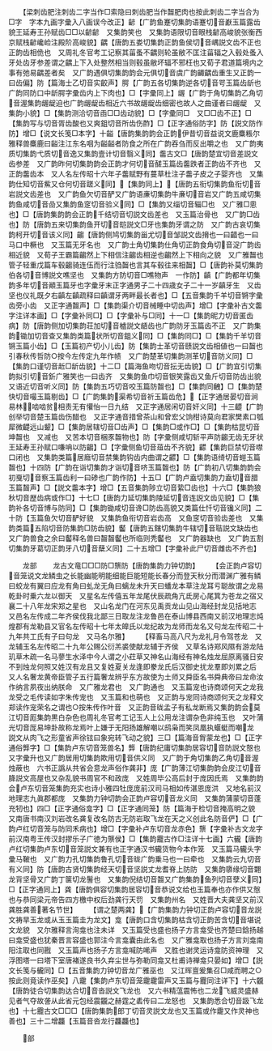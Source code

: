 <!-- { "loadSidebar": true } -->
　　【梁刺齿肥注刺齿二字当作□索隐曰刺齿肥当作齧肥肉也按此刺齿二字当合为□字　字本九画字彚入八画误今改正】齴【广韵鱼蹇切集韵语蹇切音巚玉篇露齿貌王延寿王孙赋齿□□以齴齴　又集韵笑也　又集韵语限切音眼栈齴高峻貌张衡西京赋栈齴巉崄注殿阶高峻貌】齵【唐韵五娄切集韵正韵鱼侯切音嵎説文齿不正也正韵齿相佹也　又周礼冬官考工记察其菑蚤不齵则轮虽敝不匡注菑辐之入毂处蚤入牙处齿牙参差谓之齵上下入处整然相当则毂虽敝坏辐不邪枉也又荀子君道篇境内之事有弛易齵差者矣　又广韵遇俱切集韵韵会元俱切音虞广韵齱齵齿重生又正韵一曰齿偏】防【篇海士乙切音实齩声】腭【广韵五各切集韵逆各切音咢玉篇齿龂也广韵同防口中龂腭字彚齿内上下肉也】□【字彚同上】龌【广韵于角切集韵乙角切音渥集韵龌龊迫也广韵龌龊齿相近六书故龌龊齿细密也故人之曲谨者曰龌龊　又集韵小貌】□【集韵测洽切音臿□□齿动貌】□【字彚同□　又□□齿不正】□【集韵写与切音胥齿酸也又爽鉏切音所齿伤酢】□【正字通俗防字】防【説文防作防】增□【说文长笺□本字】十齸【唐韵集韵韵会正韵伊昔切音益说文鹿麋粻尔雅释兽麋鹿曰齸注江东名咽为齸齸者防食之所在广韵吞刍而反出嚼之也　又广韵夷质切集韵弋质切音逸又集韵壹计切音翳义同】齹古文□【唐韵楚宜切音差説文齿参差　又广韵昨何切集韵韵会正韵才何切音醝玉篇齿齹跌者正韵齿不齐也　又正韵齹齿本　又人名左传昭十六年子齹赋野有蔓草杜注子齹子皮之子婴齐也　又集韵仕知切音鮆又仓何切音蹉义同】【集韵同上】【唐韵五衔切集韵鱼衔切音岩説文齿差也　又广韵鱼欠切音酽又广韵语亷切集韵牛亷切音岩又广韵五咸切集韵鱼咸切音嵒又集韵鱼窆切音验义同】□【集韵又缁切音辎□也　又广雅□悤也】□【唐韵集韵韵会正韵千结切音切説文齿差也　又玉篇治骨也　又广韵□齿也】防【唐韵五来切集韵鱼开切音皑説文□牙也集韵牙谓之防　又广韵古哀切集韵柯开切音该义同】齺【唐韵侧鸠切集韵甾尤切音邹説文齿搚也一曰齰也一曰马口中橛也　又玉篇无牙名也　又广韵士角切集韵仕角切正韵食角切音浞广韵齿相近貌　又荀子王霸篇齺然上下相信注齺齿相逆也齺然上下相向之貌　又广雅齧也管子轻重戊篇车毂齺骑连伍而行注驺齧也言其车毂往来相齧】□【唐韵补莫切集韵伯各切音博説文噍坚也　又集韵方防切音□噍物声　一作防】齻【广韵都年切集韵多年切音顚玉篇牙也字彚牙末正字通男子二十四歳女子二十一岁齻牙生　又齿坚也仪礼既夕右齻左齻疏释曰齻谓牙两畔最长者也】□【五音集韵千羊切音锵字彚齿旁小齿　又正字通齧声】□【集韵渠介切音械睡中切齿声】增□【字彚补古文齹字注详本画】□【字彚补同□】□【字彚补与□同】十一□【集韵昵力切音匿齿病】防【唐韵侧加切集韵荘加切音樝説文龉齿也广韵防牙玉篇齿不正　又广韵集韵锄加切音查又集韵类篇状所切音鉏义同】□【集韵同□】□【集韵千羊切音锵玉篇小齿】□【玉篇初产切小儿齿】防【集韵士革切音赜説文齿相値也一曰齧也引春秋传哲防○按今左传定九年作帻　又广韵楚革切集韵测革切音防义同】□【集韵口谨切音赾□龂齿貌】十二□【篇海鱼吻切音抎无齿貌】□【广韵宜引切集韵拟引切音釿广雅笑也一曰齿齐　又集韵鱼巾切音银笑露齿又鱼斤切音防齿出貌又语近切音听义同】防【集韵五巧切音咬玉篇防齧也】□【集韵同齥】□【集韵楚快切音嘬玉篇剔齿】□【广韵集韵渠希切音祈玉篇齿危】【正字通居晏切音涧易林啮啮贫相责无有懽怡一日九结　又正字通居闲切音奸义同】十三齼【广韵创举切音楚玉篇齿伤醋也　又正字通音措曾茶山和曾宏父饷柑诗莫向君家樊素口瓠犀微齼远山颦】□【集韵居辖切音□齿声】□【集韵□或作□】□【集韵枯昆切音坤齧也　又减也　又苦本切音梱豕齧物也】防【字彚侧咸切斩平声防齺无齿无牙状王延寿王孙赋口嗛呥以防齺】□【字彚侧鱼切音葅齿不齐貌】齽【集韵巨禁切音噤口闭也　又集韵类篇居廕切音禁集韵钩齿内曲谓之齽】□【集韵语绮切音螘玉篇齧也】十四防【广韵在诣切集韵才诣切音哜玉篇齧也】防【广韵初八切集韵韵会初戛切音察玉篇齿利一曰碜也广韵作防】十五□【广韵卢盍切集韵力盍切音腊玉篇齧声】□【説文齹本字】增□【五音集韵陟立切音絷□齿也】十六□【集韵狼秋切音歴齿病或作□】十七□【唐韵力延切集韵陵延切音连説文齿见貌】□【集韵补各切音博与防同】□【集韵锄咸切音谗□防齿高貌又类篇仕忏切音镵义同】二十防【玉篇鱼欠切音酽好貌　又集韵鱼衔切音岩齿高　又鱼窆切音验齿差也　又集韵类篇五陷切音防集韵□防齿貌】齾【唐韵五鎋切集韵牛辖切音聐説文缺齿也　又广韵兽食之余曰齾释名兽曰齧齧齾也所临则秃齾也　又广韵器缺也　又广韵五割切集韵牙葛切正韵牙八切音蘖义同】二十五增□【字彚补此尸切音雌齿不齐也】

　　龙部
　　龙古文竜□□□防□龒防【唐韵集韵力钟切韵】
　　【会正韵卢容切音笼说文龙鳞虫之长能幽能明能细能巨能短能长春分而登天秋分而潜渊广雅有鳞曰蛟龙有翼曰应龙有角曰虬龙无角曰螭龙未升天曰蟠龙本草注龙耳亏聪故谓之龙易乾卦时乗六龙以御天　又星名左传僖五年龙尾伏辰疏角亢氐房心尾箕为苍龙之宿又襄二十八年龙宋郑之星也　又山名龙门在河东见禹贡龙山见山海经封龙见括地志　又邑名左传成二年齐侯伐我北鄙三日取龙注龙鲁邑在泰山博县西南又前汉地理志炖煌郡有龙勒县又官名左传昭十七年太皥氏以龙纪故为龙师而龙名又句龙左传昭二十九年共工氏有子曰句龙　又马名尔雅】
　　【释畜马高八尺为龙礼月令驾苍龙　又龙辅玉名左传昭二十九年公赐公衍羔裘使献龙辅于齐侯　又草名诗郑风隰有游龙陆玑草木疏一名马蓼生水泽中今人谓之小荭草又神名山海经有神名烛龙屈原离骚日安不到烛龙何照又姓汉有龙且又复姓夏关龙逢即豢龙氏后汉御史扰龙羣即刘累之后　又人名奢龙黄帝臣管子五行篇奢龙辨乎东方故使为土师又舜臣名书舜典帝曰龙命汝作纳言夙夜出纳朕命　又广雅龙君也　又广韵通也　又玉篇宠也诗商颂何天之龙我龙受之毛传读如字朱传宠也　又玉篇和也萌也　又正韵与宠同诗商颂何天之龙释文郑读作宠荣名之谓也○按朱传作叶音　又正韵音昽孟子有私龙断焉又集韵韵会莫江切音厖集韵黒白杂色也周礼冬官考工记玉人上公用龙注谓杂色非纯玉也　又叶蒲光切音厐易坤卦故称龙焉叶上嫌于无阳扬雄解嘲以鸱枭而笑凤凰执蝘蜓而嘲龙　説文从肉飞之形童省声徐铉曰象宛转飞动之貌】三□【篇海音胷蒙龙也】□【正字通俗龏字】□【集韵卢东切音笼兽名】龏【唐韵纪庸切集韵居容切音防説文慤也　又字彚升也又广韵居用切集韵欺用切音供义同　又广韵于角切集韵乙角切音渥烛蔽也　六书正譌从共省会意龙声俗作龚非】庞【广韵薄江切集韵韵会皮江切音胮説文高屋也又杂乱貌书周官不和政庞　又姓周毕公高后封于庞因氏焉　又集韵韵会卢东切音笼集韵充实也诗小雅四牡庞庞前汉司马相如传湛恩庞洪　又地名前汉地理志九眞郡都庞　又集韵力钟切韵会正韵卢容切音龙义同　又集韵蒲蒙切音蓬充牣也】四□【正字通俗龛字】□【正字通同笼】防【篇海于检切音掩高明之貌　又南唐书南汉刘岩改名龚复改名防古无防岩取飞龙在天之义创此名防音俨】□【广韵卢红切音笼与防同禾病也】增□【字彚补卢东切音龙赤色】龒【字彚补古文龙字前汉南粤王传汉封摎乐子广徳为龒侯】□【集韵龗古作□注详十七画】六龓【唐韵卢红切集韵卢东切音笼説文兼有也正字通汉书龓货物今本作笼　又玉篇马龓头字彚马鞁也　又广韵力孔切集韵鲁孔切音昽广韵乗马也一曰牵也　又集韵云九切音有义同】防【唐韵古贤切集韵经天切音坚説丈龙耆脊上防防　又集韵隳缘切音翾龙背坚骨又广韵丁箧切龙鬐也　又集韵倪结切音齧又广韵集韵鱼列切音孽义同】□【正字通同上】龚【唐韵俱容切集韵居容切音恭说文给也玉篇奉也亦作供又慤也与恭同梁元帝告四方檄中权后劲龚行天罚　又集韵州名　又姓晋大夫龚坚又前汉龚胜龚善著名节世】
　　【谓之楚两龚】【广韵集韵力钟切正韵卢容切音龙説文祷旱玉龙或从玉玉篇圭为龙文】龛【唐韵口含切集韵枯含切正韵苦含切音堪说文龙貌　又尔雅释言洵龛也注未详　又玉篇受也盛也扬子方言龛受也齐楚曰鋡扬越曰龛受盛也犹秦晋言容盛也郭注今言龛囊由此名也　又广雅龛取也扬子方言刘龛南阳注取也同戡　又玉篇声也扬子方言龛喊防唏声　又胜也谢灵运诗龛防资神理　又浮图塔一曰塔下室唐褚遂良书久弃尘世与弥勒同龛又杜甫诗禅龛只晏如】增□【説文长笺与龓同】□【五音集韵力钟切音龙广雅巫也　又江晖亶爰集召□咸而聘之○按此则竟读作巫矣】八靇【集韵卢东切音笼靇靇雷声又玉篇与龗同注详下】十六龖【唐韵徒合切集韵达合切音沓説文飞龙也　又六书精蕰震怖也二龙飞威灵盛赫见者气夺故詟从此省元包经震龖之赫霆之砉传曰二龙怒也　又集韵悉合切音趿飞龙也】十七龗古文□□□【唐韵集韵郎丁切音灵説文龙也又玉篇或作靇又作灵神也善也】三十二增龘【玉篇音沓龙行龘龘也】

　　部
